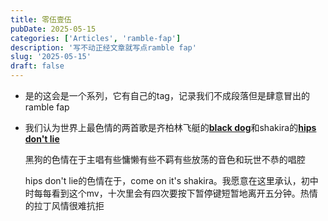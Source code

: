 ```yaml
---
title: 零伍壹伍
pubDate: 2025-05-15
categories: ['Articles', 'ramble-fap']
description: '写不动正经文章就写点ramble fap'
slug: '2025-05-15'
draft: false
---
```


- 是的这会是一个系列，它有自己的tag，记录我们不成段落但是肆意冒出的ramble fap

- 我们认为世界上最色情的两首歌是齐柏林飞艇的[**black dog**](https://youtu.be/yBuub4Xe1mw)和shakira的[**hips don't lie**](https://youtu.be/DUT5rEU6pqM)

  黑狗的色情在于主唱有些慵懒有些不羁有些放荡的音色和玩世不恭的唱腔
  
  hips don't lie的色情在于，come on it's shakira。我愿意在这里承认，初中时每每看到这个mv，十次里会有四次要按下暂停键短暂地离开五分钟。热情的拉丁风情很难抗拒

